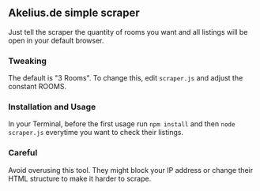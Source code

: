 ## Akelius.de simple scraper

Just tell the scraper the quantity of rooms you want and all listings will be open in your default browser.

### Tweaking

The default is "3 Rooms". To change this, edit `scraper.js` and adjust the constant ROOMS.

### Installation and Usage

In your Terminal, before the first usage run `npm install` and then `node scraper.js` everytime you want to check their listings.

### Careful

Avoid overusing this tool. They might block your IP address or change their HTML structure to make it harder to scrape.
